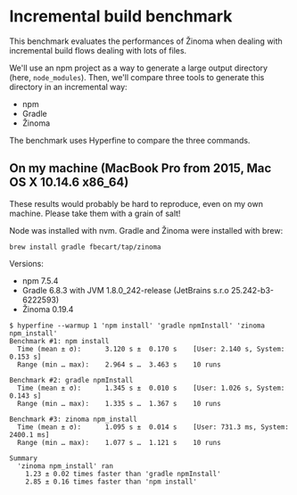 # Incremental build benchmark

This benchmark evaluates the performances of Žinoma when dealing with incremental build flows dealing with lots of files.

We'll use an npm project as a way to generate a large output directory (here, `node_modules`).
Then, we'll compare three tools to generate this directory in an incremental way:

- npm
- Gradle
- Žinoma

The benchmark uses Hyperfine to compare the three commands.

## On my machine (MacBook Pro from 2015, Mac OS X 10.14.6 x86_64)

These results would probably be hard to reproduce, even on my own machine. Please take them with a grain of salt!

Node was installed with nvm. Gradle and Žinoma were installed with brew:

```shell script
brew install gradle fbecart/tap/zinoma
```

Versions:

- npm 7.5.4
- Gradle 6.8.3 with JVM 1.8.0_242-release (JetBrains s.r.o 25.242-b3-6222593)
- Žinoma 0.19.4

```shell script
$ hyperfine --warmup 1 'npm install' 'gradle npmInstall' 'zinoma npm_install'
Benchmark #1: npm install
  Time (mean ± σ):      3.120 s ±  0.170 s    [User: 2.140 s, System: 0.153 s]
  Range (min … max):    2.964 s …  3.463 s    10 runs

Benchmark #2: gradle npmInstall
  Time (mean ± σ):      1.345 s ±  0.010 s    [User: 1.026 s, System: 0.143 s]
  Range (min … max):    1.335 s …  1.367 s    10 runs

Benchmark #3: zinoma npm_install
  Time (mean ± σ):      1.095 s ±  0.014 s    [User: 731.3 ms, System: 2400.1 ms]
  Range (min … max):    1.077 s …  1.121 s    10 runs

Summary
  'zinoma npm_install' ran
    1.23 ± 0.02 times faster than 'gradle npmInstall'
    2.85 ± 0.16 times faster than 'npm install'
```
